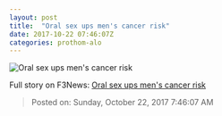 ```yaml
---
layout: post
title:  "Oral sex ups men's cancer risk"
date: 2017-10-22 07:46:07Z
categories: prothom-alo
---
```


![Oral sex ups men's cancer risk](http://en.prothom-alo.com/contents/cache/images/1200x630x1/uploads/default/2016/05/25/2cf0ede5bc47a778f4658c8efb9dd048-en.palo-icon.png)




Full story on F3News: [Oral sex ups men's cancer risk](http://www.f3nws.com/n/sKZytD)

> Posted on: Sunday, October 22, 2017 7:46:07 AM
